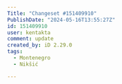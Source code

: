 ```yaml
---
Title: "Changeset #151409910"
PublishDate: "2024-05-16T13:55:27Z"
id: 151409910
user: kentakta
comment: update
created_by: iD 2.29.0
tags:
  - Montenegro
  - Nikšić

---
```

